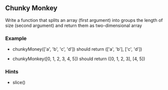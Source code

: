## Chunky Monkey

Write a function that splits an array (first argument) into groups the length of size (second argument) and return them as two-dimensional array

### Example

- chunkyMoney(['a', 'b', 'c', 'd']) should return (['a', 'b'], ['c', 'd'])

- chunkyMonkey([0, 1, 2, 3, 4, 5]) should return ([0, 1, 2, 3], [4, 5])

### Hints

- slice()
